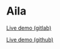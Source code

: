 # Aila

[Live demo (gitlab)](https://w973.gitlab.io/aila)

[Live demo (github)](https://nuckle.github.io/aila)
